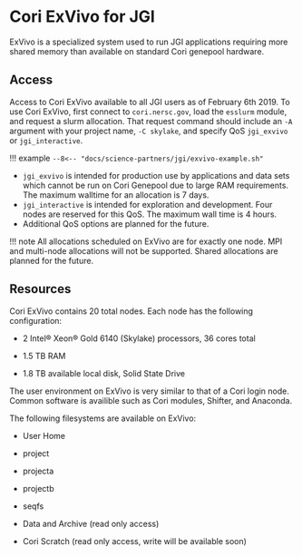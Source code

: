 # Cori ExVivo for JGI

ExVivo is a specialized system used to run JGI applications
requiring more shared memory than available on standard Cori
genepool hardware. 

## Access

Access to Cori ExVivo available to all JGI users as of February 6th 
2019. To use Cori ExVivo, first connect to `cori.nersc.gov`, load 
the `esslurm` module, and request a slurm allocation. That request
command should include an `-A` argument with your project name,
`-C skylake`, and specify QoS `jgi_exvivo` or `jgi_interactive`.

!!! example
	```
	--8<-- "docs/science-partners/jgi/exvivo-example.sh"
	```

* `jgi_exvivo` is intended for production use by applications and data
sets which cannot be run on Cori Genepool due to large RAM requirements.
The maximum walltime for an allocation is 7 days.
* `jgi_interactive` is intended for exploration and development. Four
nodes are reserved for this QoS. The maximum wall time is 4 hours.
* Additional QoS options are planned for the future.

!!! note
	All allocations scheduled on ExVivo are for exactly one node.
	MPI and multi-node allocations will not be supported. Shared
        allocations are planned for the future.

## Resources

Cori ExVivo contains 20 total nodes. Each node has the following configuration:

* 2 Intel® Xeon® Gold 6140 (Skylake) processors, 36 cores total

* 1.5 TB RAM

* 1.8 TB available local disk, Solid State Drive


The user environment on ExVivo is very similar to that of a Cori login node.
Common software is availible such as Cori modules, Shifter, and Anaconda.

The following filesystems are available on ExVivo: 

* User Home

* project

* projecta

* projectb

* seqfs

* Data and Archive (read only access)

* Cori Scratch (read only access, write will be available soon)
